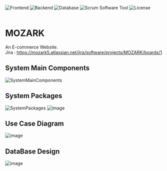 ![Frontend](https://img.shields.io/badge/Frontend-Vue.js%20-green.svg)
![Backend](https://img.shields.io/badge/Backend-Spring%20Boot%20-yellow.svg)
![Database](https://img.shields.io/badge/Database-MySQL%20-orange.svg)
![Scrum Software Tool](https://img.shields.io/badge/Scrum_Software_Tool-Jira%20-blue.svg)
![License](https://img.shields.io/badge/License-GPL&ndash;3.0%20-purple.svg)
<br>
<br>
# MOZARK 
An E-commerce Website.<br>
Jira : https://mozark5.atlassian.net/jira/software/projects/MOZARK/boards/1
## System Main Components
![SystemMainComponents](https://user-images.githubusercontent.com/58489322/144869963-fccd4395-b488-488d-8636-2fde447c7a6a.png)

## System Packages
![SystemPackages](https://user-images.githubusercontent.com/58489322/144879109-84818dd1-d9a4-45fc-915e-d28c69695420.png)
![image](https://user-images.githubusercontent.com/58489322/144879728-381f6ce8-9ec8-40aa-9222-6881657299e8.png)

## Use Case Diagram
![image](https://user-images.githubusercontent.com/58489322/144879469-1d2f4f9c-70ae-4837-b86c-81ab0e0350ca.png)

## DataBase Design 
![image](https://user-images.githubusercontent.com/58489322/144879856-923df8a4-1e8f-4cab-8a73-9d9dafcf41d8.png)
